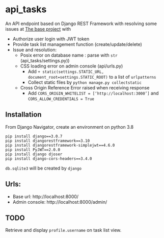 # api_tasks
An API endpoint based on Django REST Framework with resolving some issues
at  [The base project](https://github.com/GomaGoma676/api_tasks) with 

- Authorize user login with JWT token
- Provide task list management function (create/update/delete)
- Issue and resolution: 
  - Posix error on database name : parse with `str` (api_tasks/settings.py))
  - CSS loading error on admin console (api/urls.py)
    - Add `+ static(settings.STATIC_URL, document_root=settings.STATIC_ROOT)` to a list of `urlpatterns`
    - Collect static files by `python manage.py collectstatic`
  - Cross Origin Reference Error raised when receiving response
    - Add `CORS_ORIGIN_WHITELIST = [‘http://localhost:3000’]` and `CORS_ALLOW_CREDENTIALS = True`

## Installation

From Django Navigator, create an environment on python 3.8

```
pip install django==3.0.7
pip install djangorestframework==3.10
pip install djangorestframework-simplejwt==4.6.0
pip install PyJWT==2.0.0
pip install django djoser
pip install django-cors-headers==3.4.0
```

`db.sqlite3` will be created by `django`

## Urls: 
 
- Base url: http://localhost:8000/
- Admin console: http://localhost:8000/admin/

## TODO

Retrieve and display `profile.username` on task list view. 